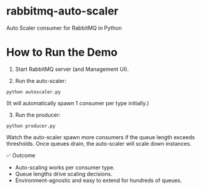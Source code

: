 # rabbitmq-auto-scaler
Auto Scaler consumer for RabbitMQ in Python

# How to Run the Demo

1. Start RabbitMQ server (and Management UI).

2. Run the auto-scaler:

`python autoscaler.py`

(It will automatically spawn 1 consumer per type initially.)

3. Run the producer:

`python producer.py`

Watch the auto-scaler spawn more consumers if the queue length exceeds thresholds.
Once queues drain, the auto-scaler will scale down instances.

✅ Outcome

- Auto-scaling works per consumer type.
- Queue lengths drive scaling decisions.
- Environment-agnostic and easy to extend for hundreds of queues.
